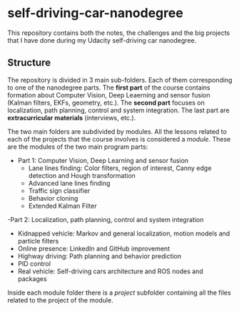 # self-driving-car-nanodegree
This repository contains both the notes, the challenges and the big projects that I have done during my Udacity self-driving car nanodegree.


## Structure

The repository is divided in 3 main sub-folders. Each of them corresponding to one of the nanodegree parts. The **first part** of the course contains formation about Computer Vision, Deep Leaerning and sensor fusion (Kalman filters, EKFs, geometry, etc.). The **second part** focuses on localization, path planning, control and system integration. The last part are **extracurricular materials** (interviews, etc.).

The two main folders are subdivided by modules. All the lessons related to each of the projects that the course involves is considered a *module*. These are the modules of the two main program parts:

- Part 1: Computer Vision, Deep Learning and sensor fusion
  - Lane lines finding: Color filters, region of interest, Canny edge detection and Hough transformation
  - Advanced lane lines finding
  - Traffic sign classifier
  - Behavior cloning
  - Extended Kalman Filter
  
-Part 2: Localization, path planning, control and system integration
  - Kidnapped vehicle: Markov and general localization, motion models and particle filters
  - Online presence: LinkedIn and GitHub improvement
  - Highway driving: Path planning and behavior prediction
  - PID control
  - Real vehicle: Self-driving cars architecture and ROS nodes and packages

Inside each module folder there is a *project* subfolder containing all the files related to the project of the module.
